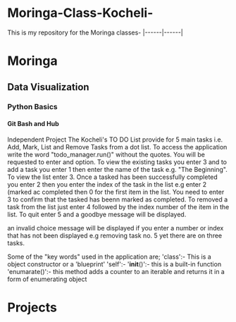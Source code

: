 # Moringa-Class-Kocheli-
This is my repository for the Moringa classes-
|------|------|
# Moringa
## Data Visualization
### Python Basics
#### Git Bash and Hub


Independent Project
The Kocheli's TO DO List provide for 5 main tasks i.e. Add, Mark, List and 
Remove Tasks from a dot list.
To access the application write the word "todo_manager.run()" without the quotes.
You will be requested to enter and option. 
To view the existing tasks you enter 3 and to add a task you enter 1 then enter the name of the task e.g. "The Beginning". To view the list enter 3.
Once a tasked has been successfully completed you enter 2 then you enter the index of the task in the list e.g enter 2 (marked ac completed then 0 
for the first item in the list. You need to enter 3 to confirm that the tasked has beenn marked as completed.
To removed a task from the list just enter 4 followed by the index number of the item in the list.
To quit enter 5 and a goodbye message will be displayed.

an invalid choice message will be displayed if you enter a number or index that has not been displayed e.g removing task no. 5 yet there are on three tasks.

Some of the "key words" used in the application are; 
'class':- This is a object constructor or a 'blueprint'
'self':-
'__init__()':- this is a built-in function
'enumarate()':- this method adds a counter to an iterable and returns it in a form of enumerating object 
# Projects
